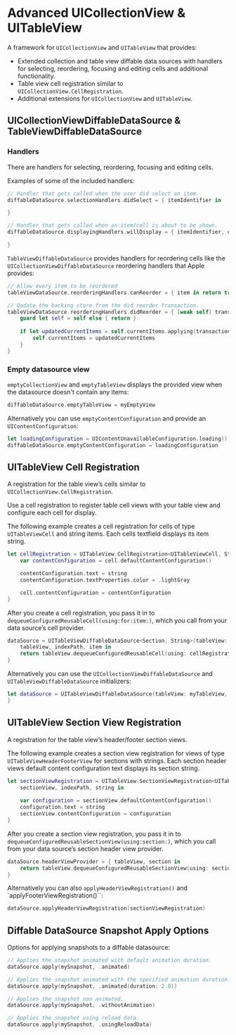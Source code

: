 # Advanced UICollectionView & UITableView

A framework for `UICollectionView` and `UITableView` that provides:

- Extended collection and table view diffable data sources with handlers for selecting, reordering, focusing and editing cells and additional functionality.
- Table view cell registration similar to `UICollectionView.CellRegistration`.
- Additional extensions for `UICollectionView` and `UITableView`.

## UICollectionViewDiffableDataSource & TableViewDiffableDataSource

### Handlers

There are handlers for selecting, reordering, focusing and editing cells.

Examples of some of the included handlers:

```swift
// Handler that gets called when the user did select an item.
diffableDataSource.selectionHandlers.didSelect = { itemIdentifier in

}

// Handler that gets called when an item/cell is about to be shown.
diffableDataSource.displayingHandlers.willDisplay = { itemIdentifier, cell in

}
```

`TableViewDiffableDataSource` provides handlers for reordering cells like the `UICollectionViewDiffableDataSource` reordering handlers that Apple provides:

```swift
// Allow every item to be reordered
tableViewDataSource.reorderingHandlers.canReorder = { item in return true }

// Update the backing store from the did reorder transaction.
tableViewDataSource.reorderingHandlers.didReorder = { [weak self] transaction, _ in
    guard let self = self else { return }
             
    if let updatedCurrentItems = self.currentItems.applying(transaction.difference) {
        self.currentItems = updatedCurrentItems
    }
}
```

### Empty datasource view

`emptyCollectionView` and `emptyTableView` displays the provided view when the datasource doesn't contain any items:

```swift
diffableDataSource.emptyTableView = myEmptyView
```

Alternatively you can use `emptyContentConfiguration` and provide an `UIContentConfiguration`:

```swift
let loadingConfiguration = UIContentUnavailableConfiguration.loading()
diffableDataSource.emptyContentConfiguration = loadingConfiguration
```

## UITableView Cell Registration

A registration for the table view’s cells similar to `UICollectionView.CellRegistration`.

Use a cell registration to register table cell views with your table view and configure each cell for display.

The following example creates a cell registration for cells of type `UITableViewCell` and string items. Each cells textfield displays its item string.

```swift
let cellRegistration = UITableView.CellRegistration<UITableViewCell, String> { cell, indexPath, string in
    var contentConfiguration = cell.defaultContentConfiguration()

    contentConfiguration.text = string
    contentConfiguration.textProperties.color = .lightGray

    cell.contentConfiguration = contentConfiguration
}
```

After you create a cell registration, you pass it in to ``dequeueConfiguredReusableCell(using:for:item:)``, which you call from your data source’s cell provider.

```swift
dataSource = UITableViewDiffableDataSource<Section, String>(tableView: tableView) {
    tableView, indexPath, item in
    return tableView.dequeueConfiguredReusableCell(using: cellRegistration, for: indexPath, item: item)
}
```

Alternatively you can use the ``UICollectionViewDiffableDataSource`` and ``UITableViewDiffableDataSource`` initializers:

```swift
let dataSource = UITableViewDiffableDataSource(tableView: myTableView, cellRegistration: cellRegistration)
}
```

## UITableView Section View Registration

A registration for the table view’s header/footer section views.

The following example creates a section view registration for views of type `UITableViewHeaderFooterView` for sections with strings. Each section header views default content configuration text displays its section string.

```swift
let sectionViewRegistration = UITableView.SectionViewRegistration<UITableViewHeaderFooterView, String> {
    sectionView, indexPath, string in
     
    var configuration = sectionView.defaultContentConfiguration()
    configuration.text = string
    sectionView.contentConfiguration = configuration
}
```
     
After you create a section view registration, you pass it in to ``dequeueConfiguredReusableSectionView(using:section:)``, which you call from your data source’s section header view provider.

```swift
dataSource.headerViewProvider = { tableView, section in
    return tableView.dequeueConfiguredReusableSectionView(using: sectionViewRegistration, section: section)
}
```

Alternatively you can also ``applyHeaderViewRegistration()`` and `applyFooterViewRegistration()``:

```swift
dataSource.applyHeaderViewRegistration(sectionViewRegistration)
```

## Diffable DataSource Snapshot Apply Options

Options for applying snapshots to a diffable datasource:

```swift
// Applies the snapshot animated with default animation duration.
dataSource.apply(mySnapshot, .animated)

// Applies the snapshot animated with the specified animation duration.
dataSource.apply(mySnapshot, .animated(duration: 2.0))

// Applies the snapshot non animated.
dataSource.apply(mySnapshot, .withoutAnimation)

// Applies the snapshot using reload data.
dataSource.apply(mySnapshot, .usingReloadData)
```
